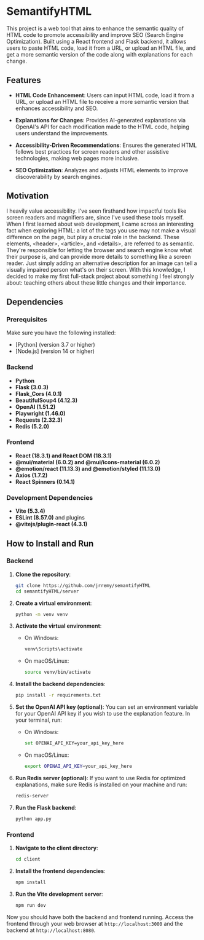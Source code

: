 # SemantifyHTML

This project is a web tool that aims to enhance the semantic quality of HTML code to promote accessibility and improve SEO (Search Engine Optimization). Built using a React frontend and Flask backend, it allows users to paste HTML code, load it from a URL, or upload an HTML file, and get a more semantic version of the code along with explanations for each change.

## Features

- **HTML Code Enhancement**: Users can input HTML code, load it from a URL, or upload an HTML file to receive a more semantic version that enhances accessibility and SEO.

- **Explanations for Changes**: Provides AI-generated explanations via OpenAI's API for each modification made to the HTML code, helping users understand the improvements.

- **Accessibility-Driven Recommendations**: Ensures the generated HTML follows best practices for screen readers and other assistive technologies, making web pages more inclusive.

- **SEO Optimization**: Analyzes and adjusts HTML elements to improve discoverability by search engines.

## Motivation

I heavily value accessibility. I've seen firsthand how impactful tools like screen readers and magnifiers are, since I've used these tools myself. When I first learned about web development, I came across an interesting fact when exploring HTML: a lot of the tags you use may not make a visual difference on the page, but play a crucial role in the backend. These elements, &lt;header&gt;, &lt;article&gt;, and &lt;details&gt;, are referred to as semantic. They're responsible for letting the browser and search engine know what their purpose is, and can provide more details to something like a screen reader. Just simply adding an alternative description for an image can tell a visually impaired person what's on their screen. With this knowledge, I decided to make my first full-stack project about something I feel strongly about: teaching others about these little changes and their importance.

## Dependencies

### Prerequisites

Make sure you have the following installed:

- [Python] (version 3.7 or higher)
- [Node.js] (version 14 or higher)

### Backend

- **Python**
- **Flask (3.0.3)**
- **Flask_Cors (4.0.1)**
- **BeautifulSoup4 (4.12.3)**
- **OpenAI (1.51.2)**
- **Playwright (1.46.0)**
- **Requests (2.32.3)**
- **Redis (5.2.0)**

### Frontend

- **React (18.3.1) and React DOM (18.3.1)**
- **@mui/material (6.0.2) and @mui/icons-material (6.0.2)**
- **@emotion/react (11.13.3) and @emotion/styled (11.13.0)**
- **Axios (1.7.2)**
- **React Spinners (0.14.1)**

### Development Dependencies

- **Vite (5.3.4)**
- **ESLint (8.57.0)** and plugins
- **@vitejs/plugin-react (4.3.1)**

## How to Install and Run

### Backend

1. **Clone the repository**:

   ```bash
   git clone https://github.com/jrremy/semantifyHTML
   cd semantifyHTML/server
   ```

2. **Create a virtual environment**:

   ```bash
   python -m venv venv
   ```

3. **Activate the virtual environment**:

   - On Windows:
     ```bash
     venv\Scripts\activate
     ```
   - On macOS/Linux:
     ```bash
     source venv/bin/activate
     ```

4. **Install the backend dependencies**:

   ```bash
   pip install -r requirements.txt
   ```

5. **Set the OpenAI API key (optional)**:
   You can set an environment variable for your OpenAI API key if you wish to use the explanation feature. In your terminal, run:

   - On Windows:
     ```bash
     set OPENAI_API_KEY=your_api_key_here
     ```
   - On macOS/Linux:
     ```bash
     export OPENAI_API_KEY=your_api_key_here
     ```

6. **Run Redis server (optional)**:
   If you want to use Redis for optimized explanations, make sure Redis is installed on your machine and run:

   ```bash
   redis-server
   ```

7. **Run the Flask backend**:
   ```bash
   python app.py
   ```

### Frontend

1. **Navigate to the client directory**:

   ```bash
   cd client
   ```

2. **Install the frontend dependencies**:

   ```bash
   npm install
   ```

3. **Run the Vite development server**:
   ```bash
   npm run dev
   ```

Now you should have both the backend and frontend running. Access the frontend through your web browser at `http://localhost:3000` and the backend at `http://localhost:8080`.
